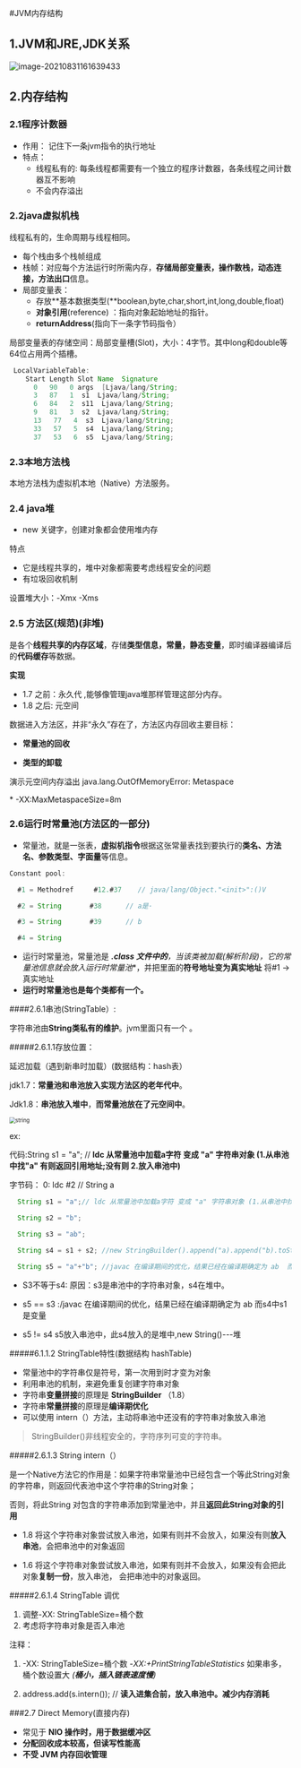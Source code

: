 #JVM内存结构

## 1.JVM和JRE,JDK关系

![image-20210831161639433](https://ljjblog.oss-cn-beijing.aliyuncs.com/img/image-20210831161639433.png)

## 2.内存结构

### 2.1程序计数器

- 作用： 记住下一条jvm指令的执行地址
- 特点：
  - 线程私有的: 每条线程都需要有一个独立的程序计数器，各条线程之间计数器互不影响
  - 不会内存溢出

### 2.2java虚拟机栈

线程私有的，生命周期与线程相同。

- 每个栈由多个栈帧组成
- 栈帧：对应每个方法运行时所需内存，**存储局部变量表，操作数栈，动态连接，方法出口**信息。
- 局部变量表：
  - 存放**基本数据类型(**boolean,byte,char,short,int,long,double,float)
  - **对象引用**(reference) ：指向对象起始地址的指针。
  -  **returnAddress**(指向下一条字节码指令）

局部变量表的存储空间：局部变量槽(Slot)，大小：4字节。其中long和double等64位占用两个插槽。

```java
 LocalVariableTable:
    Start Length Slot Name  Signature
      0   90   0 args  [Ljava/lang/String;
      3   87   1  s1  Ljava/lang/String;
      6   84   2  s11  Ljava/lang/String;
      9   81   3  s2  Ljava/lang/String;
      13   77   4  s3  Ljava/lang/String;
      33   57   5  s4  Ljava/lang/String;
      37   53   6  s5  Ljava/lang/String;
```

### 2.3本地方法栈

本地方法栈为虚拟机本地（Native）方法服务。

### 2.4 java堆

- new 关键字，创建对象都会使用堆内存

特点

- 它是线程共享的，堆中对象都需要考虑线程安全的问题
- 有垃圾回收机制

设置堆大小：-Xmx  -Xms

### 2.5 方法区(规范)(非堆)

是各个**线程共享的内存区域**，存储**类型信息，常量，静态变量**，即时编译器编译后的**代码缓存**等数据。

**实现**

- 1.7 之前：永久代 ,能够像管理java堆那样管理这部分内存。
- 1.8 之后: 元空间

数据进入方法区，并非“永久”存在了，方法区内存回收主要目标：

* **常量池的回收**

* **类型的卸载**

演示元空间内存溢出 java.lang.OutOfMemoryError: Metaspace

\* -XX:MaxMetaspaceSize=8m

### 2.6运行时常量池(方法区的一部分)

* 常量池，就是一张表，**虚拟机指令**根据这张常量表找到要执行的**类名、方法名、参数类型、字面量**等信息。

```java
Constant pool:

  #1 = Methodref     #12.#37    // java/lang/Object."<init>":()V

  #2 = String       #38      // a是·

  #3 = String       #39      // b

  #4 = String 
```

- 运行时常量池，常量池是 ***.class 文件中的**，当该**类被加载(解析阶段)，它的常量池信息就会放入运行时常量池**，并把里面的**符号地址变为真实地址**  将#1 -> 真实地址
- **运行时常量池也是每个类都有一个。**

####2.6.1串池(StringTable）:

字符串池由**String类私有的维护**。jvm里面只有一个 。

#####2.6.1.1存放位置：

延迟加载（遇到新串时加载）(数据结构：hash表） 

jdk1.7：**常量池和串池放入实现方法区的老年代中**。

Jdk1.8：**串池放入堆中**，**而常量池放在了元空间中**。

<img src="https://ljjblog.oss-cn-beijing.aliyuncs.com/img/string.png" alt="string" style="zoom:67%;" />

ex:

代码:String s1 = "a"; // **ldc 从常量池中加载a字符 变成 "a" 字符串对象 (1.从串池中找"a" 有则返回引用地址;没有则 2.放入串池中)**

 字节码： 0: ldc      #2         // String a

```java
  String s1 = "a";// ldc 从常量池中加载a字符 变成 "a" 字符串对象 (1.从串池中找"a" 有则返回引用地址;没有则 2.放入串池中)

  String s2 = "b"; 

  String s3 = "ab"; 

  String s4 = s1 + s2; //new StringBuilder().append("a).append("b).toString() 等于 new String("ab")

  String s5 = "a"+"b"; //javac 在编译期间的优化，结果已经在编译期确定为 ab  而s4中s1是变量

```

* S3不等于s4: 原因：s3是串池中的字符串对象，s4在堆中。

* s5 == s3 :/javac 在编译期间的优化，结果已经在编译期确定为 ab  而s4中s1是变量

* s5 != s4  s5放入串池中，此s4放入的是堆中,new String()---堆

#####6.1.1.2 StringTable特性(数据结构 hashTable)

- 常量池中的字符串仅是符号，第一次用到时才变为对象
- 利用串池的机制，来避免重复创建字符串对象
- 字符串**变量拼接**的原理是 **StringBuilder** （1.8）
- 字符串**常量拼接**的原理是**编译期优化**
- 可以使用 intern（）方法，主动将串池中还没有的字符串对象放入串池 

>  StringBuilder()非线程安全的，字符序列可变的字符串。

#####2.6.1.3 String intern（）

是一个Native方法它的作用是：如果字符串常量池中已经包含一个等此String对象的字符串，则返回代表池中这个字符串的String对象；

否则，将此String 对包含的字符串添加到常量池中，并且**返回此String对象的引用**

- 1.8 将这个字符串对象尝试放入串池，如果有则并不会放入，如果没有则**放入串池**，会把串池中的对象返回

- 1.6 将这个字符串对象尝试放入串池，如果有则并不会放入，如果没有会把此对象**复制一份**，放入串池， 会把串池中的对象返回。

#####2.6.1.4 StringTable 调优

1. 调整-XX: StringTableSize=桶个数
2. 考虑将字符串对象是否入串池

注释：

1. -XX: StringTableSize=桶个数 *-XX:+PrintStringTableStatistics*   如果串多，桶个数设置大 *(**桶小，插入链表速度慢**)*

1. address.add(s.intern()); // **读入进集合前，放入串池中。减少内存消耗**

###2.7 Direct Memory(直接内存)

- 常见于 **NIO 操作时，用于数据缓冲区**
- **分配回收成本较高，但读写性能高**
- **不受 JVM 内存回收管理**

